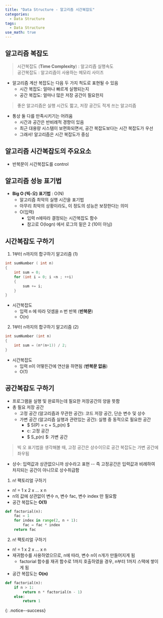 ```yaml
---
title: "Data Structure - 알고리즘 시간복잡도"
categories:
  - Data Structure
tags:
  - Data Structure
use_math: true
---
```


## 알고리즘 복잡도
> 시간복잡도 (**Time Complexity**) : 알고리즘 실행속도  
> 공간복잡도 : 알고리즘이 사용하는 메모리 사이즈  
<!--시간 복잡도가 중요-->
<!-- 면접에서도 공간복잡도를 물어보는 경우는 거의 없을 것-->
<!-- 시간 복잡도에 대해서 꼭 이해하고 계산할 수 있어야함-->

- 알고리즘 계산 복잡도는 다음 두 가지 척도로 표현될 수 있음  
   - 시간 복잡도: 얼마나 빠르게 실행되는지  
   - 공간 복잡도: 얼마나 많은 저장 공간이 필요한지  

> 좋은 알고리즘은 실행 시간도 짧고, 저장 공간도 적게 쓰는 알고리즘  


- 통상 둘 다를 만족시키기는 어려움  
  - 시간과 공간은 반비례적 경향이 있음  
  - 최근 대용량 시스템이 보편화되면서, 공간 복잡도보다는 시간 복잡도가 우선   
  - 그래서! 알고리즘은 시간 복잡도가 중심  
  
## 알고리즘 시간복잡도의 주요요소  
* 반복문이 시간복잡도를 control  

## 알고리즘 성능 표기법
* **Big O (빅-오) 표기법** : O(N)  
	* 알고리즘 최악의 실행 시간을 표기법  
	* 아무리 최악의 상황이라도, 이 정도의 성능은 보장한다는 의미  
	* O(입력)  
		* 입력 n에따라 결정되는 시간복잡도 함수  
		* 참고로 O(logn) 에서 로그의 밑은 2 (10이 아님)  

## 시간복잡도 구하기
1. 1부터 n까지의 합구하기 알고리즘 (1)  
```c++
int sumNumber ( int n)
{
	int sum = 0;
    for (int i = 0; i <n ; ++i)
    {
        sum += i;
    }
}
```
* 시간복잡도  
	* 입력 n 에 따라 덧셈을 n 번 반복 (**반복문**)  
	* O(n)

2. 1부터 n까지의 합구하기 알고리즘 (2)  
```c++
int sumNumber (int n)
{
	int sum = (n*(n+1)) / 2;
}
```
* 시간복잡도
	* 입력 n이 어떻든간에 연산을 하면됨 (**반복문 없음**)  
	* O(1) 

## 공간복잡도 구하기  
- 프로그램을 실행 및 완료하는데 필요한 저장공간의 양을 뜻함  
- 총 필요 저장 공간  
  - 고정 공간 (알고리즘과 무관한 공간): 코드 저장 공간, 단순 변수 및 상수  
  - 가변 공간 (알고리즘 실행과 관련있는 공간): 실행 중 동적으로 필요한 공간  
    - $ S(P) = c + S_p(n) $  
    - c: 고정 공간  
    - $ S_p(n) $: 가변 공간  

> 빅 오 표기법을 생각해볼 때, 고정 공간은 상수이므로 공간 복잡도는 가변 공간에 좌우됨  

* 상수: 입력값과 상관없으니까 상수라고 표현 -- 즉 고정공간은 입력값과 비례하여 차지되는 공간이 아니므로 상수취급함  

1. n! 팩토리얼 구하기  
- n! = 1 x 2 x ... x n  
- n의 값에 상관없이 변수 n, 변수 fac, 변수 index 만 필요함  
- 공간 복잡도는 **O(1)**  
```python
def factorial(n):
    fac = 1
    for index in range(2, n + 1):
        fac = fac * index
    return fac
```
2. n! 팩토리얼 구하기  
- n! = 1 x 2 x ... x n  
- 재귀함수를 사용하였으므로, n에 따라, 변수 n이 n개가 만들어지게 됨  
  - factorial 함수를 재귀 함수로 1까지 호출하였을 경우, n부터 1까지 스택에 쌓이게 됨  
- 공간 복잡도는 **O(n)**   
```python
def factorial(n):
    if n > 1:
        return n * factorial(n - 1)
    else:
        return 1
```
{: .notice--success} 